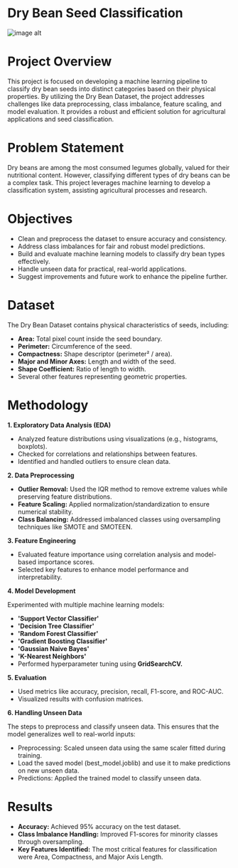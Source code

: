# **Dry Bean Seed Classification**

![image alt](.png)

# **Project Overview**

This project is focused on developing a machine learning pipeline to classify dry bean seeds into distinct categories based on their physical properties. By utilizing the Dry Bean Dataset, the project addresses challenges like data preprocessing, class imbalance, feature scaling, and model evaluation. It provides a robust and efficient solution for agricultural applications and seed classification.

# **Problem Statement**

Dry beans are among the most consumed legumes globally, valued for their nutritional content. However, classifying different types of dry beans can be a complex task. This project leverages machine learning to develop a classification system, assisting agricultural processes and research.

# Objectives

* Clean and preprocess the dataset to ensure accuracy and consistency.
* Address class imbalances for fair and robust model predictions.
* Build and evaluate machine learning models to classify dry bean types effectively.
* Handle unseen data for practical, real-world applications.
* Suggest improvements and future work to enhance the pipeline further.

# **Dataset**

The Dry Bean Dataset contains physical characteristics of seeds, including:

* **Area:**  Total pixel count inside the seed boundary.
* **Perimeter:**  Circumference of the seed.
* **Compactness:**  Shape descriptor (perimeter² / area).
* **Major and Minor Axes:**  Length and width of the seed.
* **Shape Coefficient:**  Ratio of length to width.
* Several other features representing geometric properties.

# **Methodology**

**1. Exploratory Data Analysis (EDA)**

* Analyzed feature distributions using visualizations (e.g., histograms, boxplots).
* Checked for correlations and relationships between features.
*  Identified and handled outliers to ensure clean data.
  
**2. Data Preprocessing**

* **Outlier Removal:**  Used the IQR method to remove extreme values while preserving feature distributions.
* **Feature Scaling:**  Applied normalization/standardization to ensure numerical stability.
* **Class Balancing:**  Addressed imbalanced classes using oversampling techniques like SMOTE and SMOTEEN.
  
**3. Feature Engineering**

* Evaluated feature importance using correlation analysis and model-based importance scores.
* Selected key features to enhance model performance and interpretability.
  
**4. Model Development**

Experimented with multiple machine learning models:

* **'Support Vector Classifier'**
* **'Decision Tree Classifier'**
* **'Random Forest Classifier'**
* **'Gradient Boosting Classifier'**
* **'Gaussian Naive Bayes'**
* **'K-Nearest Neighbors'**
*  Performed hyperparameter tuning using **GridSearchCV.**
  
**5. Evaluation**

* Used metrics like accuracy, precision, recall, F1-score, and ROC-AUC.
* Visualized results with confusion matrices.
  
**6. Handling Unseen Data**

The steps to preprocess and classify unseen data. This ensures that the model generalizes well to real-world inputs:

* Preprocessing: Scaled unseen data using the same scaler fitted during training.
* Load the saved model (best_model.joblib) and use it to make predictions on new unseen data.
* Predictions: Applied the trained model to classify unseen data.

# **Results**

* **Accuracy:** Achieved 95% accuracy on the test dataset.
* **Class Imbalance Handling:** Improved F1-scores for minority classes through oversampling.
* **Key Features Identified:** The most critical features for classification were Area, Compactness, and Major Axis Length.
